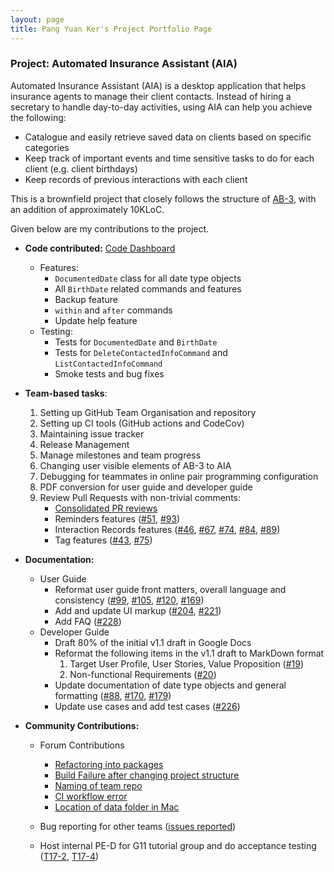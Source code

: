 ```yaml
---
layout: page
title: Pang Yuan Ker's Project Portfolio Page
---
```


### Project: Automated Insurance Assistant (AIA)

Automated Insurance Assistant (AIA) is a desktop application that helps insurance agents to manage their client contacts. Instead of hiring a secretary to handle day-to-day activities, using AIA can help you achieve the following:

- Catalogue and easily retrieve saved data on clients based on specific categories
- Keep track of important events and time sensitive tasks to do for each client (e.g. client birthdays)
- Keep records of previous interactions with each client

This is a brownfield project that closely follows the structure of [AB-3](https://se-education.org/addressbook-level3/DeveloperGuide.html), with an addition of approximately 10KLoC.

Given below are my contributions to the project.

- **Code contributed:**
  [Code Dashboard](https://nus-cs2103-ay2122s2.github.io/tp-dashboard/?search=pyk595&breakdown=true)
  - Features:
    - `DocumentedDate` class for all date type objects
    - All `BirthDate` related commands and features
    - Backup feature
    - `within` and `after` commands
    - Update help feature
  - Testing:
    - Tests for `DocumentedDate` and `BirthDate`
    - Tests for `DeleteContactedInfoCommand` and `ListContactedInfoCommand`
    - Smoke tests and bug fixes



- **Team-based tasks**:
    1. Setting up GitHub Team Organisation and repository
    1. Setting up CI tools (GitHub actions and CodeCov)
    1. Maintaining issue tracker
    1. Release Management
    1. Manage milestones and team progress
    1. Changing user visible elements of AB-3 to AIA
    1. Debugging for teammates in online pair programming configuration
    1. PDF conversion for user guide and developer guide
    1. Review Pull Requests with non-trivial comments:
        - [Consolidated PR reviews](https://github.com/AY2122S2-CS2103T-T17-3/tp/pulls?page=1&q=is%3Apr+reviewed-by%3Apyk595)
        - Reminders features ([#51](https://github.com/AY2122S2-CS2103T-T17-3/tp/pull/51), [#93](https://github.com/AY2122S2-CS2103T-T17-3/tp/pull/93))
        - Interaction Records features ([#46](https://github.com/AY2122S2-CS2103T-T17-3/tp/pull/46), [#67](https://github.com/AY2122S2-CS2103T-T17-3/tp/pull/67), [#74](https://github.com/AY2122S2-CS2103T-T17-3/tp/pull/74), [#84](https://github.com/AY2122S2-CS2103T-T17-3/tp/pull/84), [#89](https://github.com/AY2122S2-CS2103T-T17-3/tp/pull/89))
        - Tag features ([#43](https://github.com/AY2122S2-CS2103T-T17-3/tp/pull/43), [#75](https://github.com/AY2122S2-CS2103T-T17-3/tp/pull/75))


- **Documentation:**
    - User Guide
        - Reformat user guide front matters, overall language and consistency ([#99](https://github.com/AY2122S2-CS2103T-T17-3/tp/pull/99), [#105](https://github.com/AY2122S2-CS2103T-T17-3/tp/pull/105), [#120](https://github.com/AY2122S2-CS2103T-T17-3/tp/pull/120), [#169](https://github.com/AY2122S2-CS2103T-T17-3/tp/pull/169))
        - Add and update UI markup ([#204](https://github.com/AY2122S2-CS2103T-T17-3/tp/pull/204), [#221](https://github.com/AY2122S2-CS2103T-T17-3/tp/pull/221))
        - Add FAQ ([#228](https://github.com/AY2122S2-CS2103T-T17-3/tp/pull/228))
    - Developer Guide
        - Draft 80% of the initial v1.1 draft in Google Docs
        - Reformat the following items in the v1.1 draft to MarkDown format
            1. Target User Profile, User Stories, Value Proposition
               ([#19](https://github.com/AY2122S2-CS2103T-T17-3/tp/pull/19))
            2. Non-functional Requirements
               ([#20](https://github.com/AY2122S2-CS2103T-T17-3/tp/pull/20))
        - Update documentation of date type objects and general formatting
               ([#88](https://github.com/AY2122S2-CS2103T-T17-3/tp/pull/88), [#170](https://github.com/AY2122S2-CS2103T-T17-3/tp/pull/170), [#179](https://github.com/AY2122S2-CS2103T-T17-3/tp/pull/179))
        - Update use cases and add test cases ([#226](https://github.com/AY2122S2-CS2103T-T17-3/tp/pull/226))


- **Community Contributions:**
  - Forum Contributions
    - [Refactoring into packages](https://github.com/nus-cs2103-AY2122S2/forum/issues/27)
    - [Build Failure after changing project structure](https://github.com/nus-cs2103-AY2122S2/forum/issues/41#issuecomment-1022345795)
    - [Naming of team repo](https://github.com/nus-cs2103-AY2122S2/forum/issues/146#issuecomment-1038056308)
    - [CI workflow error](https://github.com/nus-cs2103-AY2122S2/forum/issues/203#issuecomment-1063622656)
    - [Location of data folder in Mac](https://github.com/nus-cs2103-AY2122S2/forum/issues/224#issuecomment-1074993509)

  - Bug reporting for other teams ([issues reported](https://github.com/pyk595/ped/issues))
  - Host internal PE-D for G11 tutorial group and do acceptance testing ([T17-2](https://github.com/AY2122S2-CS2103T-T17-2/tp/issues/240), [T17-4](https://github.com/AY2122S2-CS2103T-T17-4/tp/issues/254))
